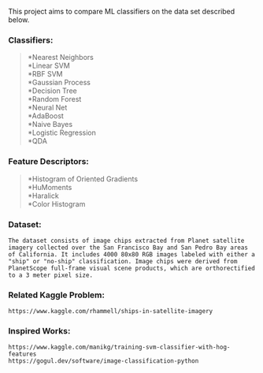 This project aims to compare ML classifiers on the data set described below.

### Classifiers:  
>*Nearest Neighbors  
>*Linear SVM  
>*RBF SVM  
>*Gaussian Process  
>*Decision Tree  
>*Random Forest  
>*Neural Net  
>*AdaBoost  
>*Naive Bayes  
>*Logistic Regression  
>*QDA  

### Feature Descriptors:  
>*Histogram of Oriented Gradients  
>*HuMoments  
>*Haralick  
>*Color Histogram  

### Dataset:  
    The dataset consists of image chips extracted from Planet satellite imagery collected over the San Francisco Bay and San Pedro Bay areas of California. It includes 4000 80x80 RGB images labeled with either a "ship" or "no-ship" classification. Image chips were derived from PlanetScope full-frame visual scene products, which are orthorectified to a 3 meter pixel size.

### Related Kaggle Problem:  
    https://www.kaggle.com/rhammell/ships-in-satellite-imagery

### Inspired Works:  
    https://www.kaggle.com/manikg/training-svm-classifier-with-hog-features  
    https://gogul.dev/software/image-classification-python
